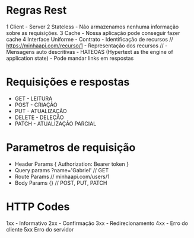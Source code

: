 # Regras Rest
1 Client - Server
2 Stateless - Não armazenamos nenhuma informação sobre as requisições.
3 Cache - Nossa aplicação pode conseguir fazer cache
4 Interface Uniforme - Contrato
    - Identificação de recursos // https://minhaapi.com/recurso/1
    - Representação dos recursos //
    - Mensagens auto descritivas 
    - HATEOAS (Hypertext as the engine of application state) - Pode mandar links em respostas

# Requisições e respostas

- GET - LEITURA
- POST - CRIAÇÃO
- PUT - ATUALIZAÇÃO
- DELETE - DELEÇÃO
- PATCH - ATUALIZAÇÃO PARCIAL

# Parametros de requisição

- Header Params { Authorization: Bearer token }
- Query params ?name='Gabriel' // GET 
- Route Params // minhaapi.com/users/1
- Body Params {} // POST, PUT, PATCH

# HTTP Codes

1xx - Informativo
2xx - Confirmação
3xx - Redirecionamento
4xx - Erro do cliente
5xx Erro do servidor
